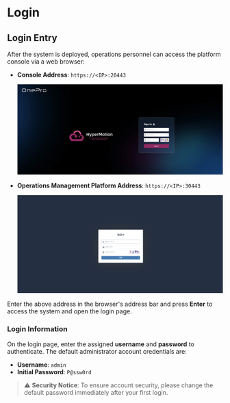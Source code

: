 # **Login**

## **Login Entry**

After the system is deployed, operations personnel can access the platform console via a web browser:

* **Console Address**: `https://<IP>:20443`

  ![](./images/login-loginportal-1.png)

* **Operations Management Platform Address**: `https://<IP>:30443`

  ![](./images/login-loginportal-2.png)

Enter the above address in the browser's address bar and press **Enter** to access the system and open the login page.

### **Login Information**

On the login page, enter the assigned **username** and **password** to authenticate. The default administrator account credentials are:

* **Username**: `admin`
* **Initial Password**: `P@ssw0rd`

> ⚠️ **Security Notice**: To ensure account security, please change the default password immediately after your first login.